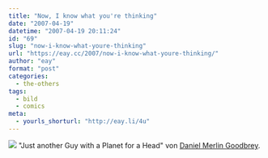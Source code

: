 ```yaml
---
title: "Now, I know what you're thinking"
date: "2007-04-19"
datetime: "2007-04-19 20:11:24"
id: "69"
slug: "now-i-know-what-youre-thinking"
url: "https://eay.cc/2007/now-i-know-what-youre-thinking/"
author: "eay"
format: "post"
categories:
  - the-others
tags:
  - bild
  - comics
meta:
  - yourls_shorturl: "http://eay.li/4u"
---
```


[![](/uploads/2007/planetguy.jpg)](http://www.e-merl.com/phead.htm) "Just another Guy with a Planet for a Head" von [Daniel Merlin Goodbrey](http://www.e-merl.com/).
